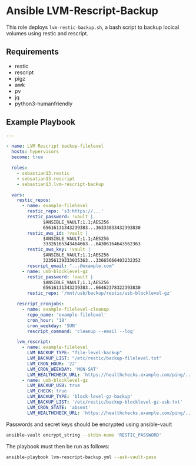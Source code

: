 # Ansible LVM-Rescript-Backup

This role deploys `lvm-restic-backup.sh`, a bash script to backup locical volumes using restic and rescript.

## Requirements

- restic
- rescript
- pigz
- awk
- pv
- jq
- python3-humanfriendly

## Example Playbook

```yaml
---

- name: LVM Rescript backup-filelevel
  hosts: hypervisors
  become: true

  roles:
    - sebastian13.restic
    - sebsatian13.rescript
    - sebastian13.lvm-rescript-backup

  vars:
    restic_repos:
      - name: example-filelevel
        restic_repo: 's3:https://...'
        restic_password: !vault |
              $ANSIBLE_VAULT;1.1;AES256
              65616131343239383...36333833432393830
        restic_aws_id: !vault |
              $ANSIBLE_VAULT;1.1;AES256
              33326165343464663...64306164643562363
        restic_aws_key: !vault |
              $ANSIBLE_VAULT;1.1;AES256
              32356139333035363...33665666403232353
        rescript_email: "...@example.com"
      - name: usb-blocklevel-gz
        restic_password: !vault |
              $ANSIBLE_VAULT;1.1;AES256
              65616131343239383...66462378322393830
        restic_repo: '/mnt/usb/backup/restic/usb-blocklevel-gz'

    rescript_cronjobs:
      - name: example-filelevel-cleanup
        repo_name: 'example-filelevel'
        cron_hour: '18'
        cron_weekday: 'SUN'
        rescript_command: 'cleanup --email --log'

    lvm_rescript:
      - name: example-filelevel
        LVM_BACKUP_TYPE: "file-level-backup"
        LVM_BACKUP_LIST: "/etc/restic/backup-filelevel.txt"
        LVM_CRON_HOUR: '22'
        LVM_CRON_WEEKDAY: 'MON-SAT'
        LVM_HEALTHCHECK_URL: 'https://healthchecks.example.com/ping/...'
      - name: usb-blocklevel-gz
        LVM_BACKUP_USB: true
        LVM_CHECK: true
        LVM_BACKUP_TYPE: 'block-level-gz-backup'
        LVM_BACKUP_LIST: '/etc/restic/backup-blocklevel-gz-usb.txt'
        LVM_CRON_STATE: 'absent'
        LVM_HEALTHCHECK_URL: 'https://healthchecks.example.com/ping/...'
```

Passwords and secret keys should be encrypted using ansible-vault

```bash
ansible-vault encrypt_string --stdin-name 'RESTIC_PASSWORD'
```

The playbook must then be run as follows:

```bash
ansible-playbook lvm-rescript-backup.yml --ask-vault-pass
```
